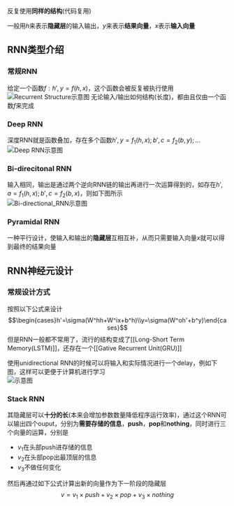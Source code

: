 反复使用**同样的结构**(代码复用)

一般用$h$来表示**隐藏层**的输入输出，$y$来表示**结果向量**，$x$表示**输入向量**

## RNN类型介绍
### 常规RNN
给定一个函数$f:h',y=f(h,x)$，这个函数会被反复被执行使用
<br>![Recurrent Structure示意图](../Excalidraw/Recurrent_Structure)
无论输入/输出如何结构(长度)，都由且仅由一个函数$f$来完成

### Deep RNN
深度RNN就是函数叠加，存在多个函数$h',y=f_1(h,x);b',c=f_2(b,y);...$
<br>![Deep RNN示意图](../Excalidraw/Deep_RNN)

### Bi-direcitonal RNN
输入相同，输出是通过两个逆向RNN链的输出再进行一次运算得到的，如存在$h',a=f_1(h,x);b',c=f_2(b,x)$，则如下图所示
<br>![Bi-directional_RNN示意图](../Excalidraw/Bi-directional_RNN)

### Pyramidal RNN
一种平行设计，使输入和输出的**隐藏层**互相互补，从而只需要输入向量$x$就可以得到最终的结果向量
## RNN神经元设计
### 常规设计方式
按照以下公式来设计$$\begin{cases}h'=\sigma(W^hh+W^ix+b^h)\\y=\sigma(W^oh'+b^y)\end{cases}$$
但是RNN一般都不常用了，流行的结构变成了[[Long-Short Term Memory(LSTM)]]，还存在一个[[Gative Recurrent Unit(GRU)]]

使用unidirectional RNN的时候可以将输入和实际情况进行一个delay，例如下图，这样可以更便于计算机进行学习
<br>![示意图](../Excalidraw/unidirectional示意图)

### Stack RNN
其隐藏层可以**十分的长**(本来会增加参数数量降低程序运行效率)，通过这个RNN可以输出四个ouput，分别为**需要存储的信息**，**push**，**pop**和**nothing**，同时进行三个向量的运算，分别是
* $v_1$在头部push进存储的信息
* $v_2$在头部pop出最顶层的信息
* $v_3$不做任何变化

然后再通过如下公式计算出新的向量作为下一阶段的隐藏层$$v=v_1\times push +v_2\times pop+v_3\times nothing$$
